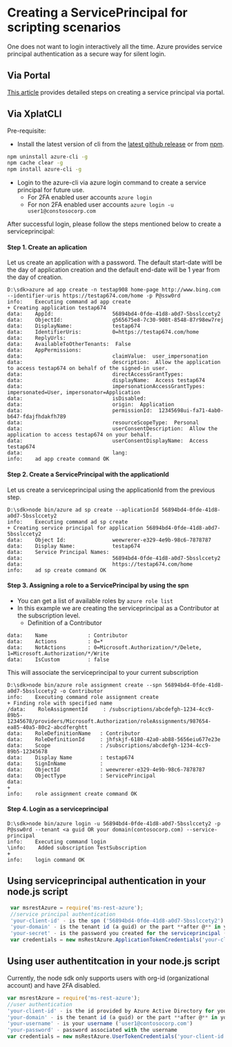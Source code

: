 
# Creating a ServicePrincipal for scripting scenarios
One does not want to login interactively all the time. Azure provides service principal authentication as a secure way for silent login.

## Via Portal
[This article](https://azure.microsoft.com/en-us/documentation/articles/resource-group-create-service-principal-portal/) provides detailed steps on creating a service principal via portal.

## Via XplatCLI
Pre-requisite:
- Install the latest version of cli from the [latest github release](https://github.com/Azure/azure-xplat-cli/releases) or from [npm](https://npmjs.com/package/azure-cli).

```bash
npm uninstall azure-cli -g
npm cache clear -g
npm install azure-cli -g
```
- Login to the azure-cli via azure login command to create a service principal for future use.
  - For 2FA enabled user accounts  `azure login`
  - For non 2FA enabled user accounts `azure login -u user1@constosocorp.com`

After successful login, please follow the steps mentioned below to create a serviceprincipal:

#### Step 1. Create an aplication

Let us create an application with a password. The default start-date witll be the day of application creation and the default end-date will be 1 year from the day of creation.
```
D:\sdk>azure ad app create -n testap908 home-page http://www.bing.com --identifier-uris https://testap674.com/home -p P@ssw0rd
info:    Executing command ad app create
+ Creating application testap674
data:    AppId:                   56894bd4-0fde-41d8-a0d7-5bsslccety2
data:    ObjectId:                g565675e8-7c30-908t-8548-87r98ew7rej
data:    DisplayName:             testap674
data:    IdentifierUris:          0=https://testap674.com/home
data:    ReplyUrls:
data:    AvailableToOtherTenants:  False
data:    AppPermissions:
data:                             claimValue:  user_impersonation
data:                             description:  Allow the application to access testap674 on behalf of the signed-in user.
data:                             directAccessGrantTypes:
data:                             displayName:  Access testap674
data:                             impersonationAccessGrantTypes:  impersonated=User, impersonator=Application
data:                             isDisabled:
data:                             origin:  Application
data:                             permissionId:  12345698ui-fa71-4ab0-b647-fdajfhdakfh789
data:                             resourceScopeType:  Personal
data:                             userConsentDescription:  Allow the application to access testap674 on your behalf.
data:                             userConsentDisplayName:  Access testap674
data:                             lang:
info:    ad app create command OK
```

#### Step 2. Create a ServicePrincipal with the applicationId

Let us create a serviceprincipal using the applicationId from the previous step.
```
D:\sdk>node bin/azure ad sp create --aplicationId 56894bd4-0fde-41d8-a0d7-5bsslccety2
info:    Executing command ad sp create
+ Creating service principal for application 56894bd4-0fde-41d8-a0d7-5bsslccety2
data:    Object Id:               weewrerer-e329-4e9b-98c6-7878787
data:    Display Name:            testap674
data:    Service Principal Names:
data:                             56894bd4-0fde-41d8-a0d7-5bsslccety2
data:                             https://testap674.com/home
info:    ad sp create command OK
```

#### Step 3. Assigning a role to a ServicePrincipal by using the spn

- You can get a list of available roles by ```azure role list```
- In this example we are creating the serviceprincipal as a Contributor at the subscription level.
  - Definition of a Contributor
```
data:    Name             : Contributor
data:    Actions          : 0=*
data:    NotActions       : 0=Microsoft.Authorization/*/Delete, 1=Microsoft.Authorization/*/Write
data:    IsCustom         : false
```
This will associate the serviceprincipal to your current subscription
```
D:\sdk>node bin/azure role assignment create --spn 56894bd4-0fde-41d8-a0d7-5bsslccety2 -o Contributor
info:    Executing command role assignment create
+ Finding role with specified name
/data:    RoleAssignmentId     : /subscriptions/abcdefgh-1234-4cc9-89b5-12345678/providers/Microsoft.Authorization/roleAssignments/987654-ea85-40a5-80c2-abcdferghtt
data:    RoleDefinitionName   : Contributor
data:    RoleDefinitionId     : jhfskjf-6180-42a0-ab88-5656eiu677e23e
data:    Scope                : /subscriptions/abcdefgh-1234-4cc9-89b5-12345678
data:    Display Name         : testap674
data:    SignInName           :
data:    ObjectId             : weewrerer-e329-4e9b-98c6-7878787
data:    ObjectType           : ServicePrincipal
data:
+
info:    role assignment create command OK
```

#### Step 4. Login as a serviceprincipal
```
D:\sdk>node bin/azure login -u 56894bd4-0fde-41d8-a0d7-5bsslccety2 -p P@ssw0rd --tenant <a guid OR your domain(contosocorp.com) --service-principal
info:    Executing command login
\info:    Added subscription TestSubscription
+
info:    login command OK
```

## Using serviceprincipal authentication in your node.js script
```javascript
 var msrestAzure = require('ms-rest-azure');
 //service principal authentication
 'your-client-id' - is the spn ('56894bd4-0fde-41d8-a0d7-5bsslccety2')
 'your-domain' - is the tenant id (a guid) or the part **after @** in your username (user1@**contosocorp.com**) ('contosocorp.com')
 'your-secret' - is the password you created for the serviceprincipal ('P@ssw0rd')
 var credentials = new msRestAzure.ApplicationTokenCredentials('your-client-id', 'your-domain', 'your-secret');
 ```

## Using user authentitcation in your node.js script
Currently, the node sdk only supports users with org-id (organizational account) and have 2FA disabled.
 ```javascript
 var msrestAzure = require('ms-rest-azure');
 //user authentication
 'your-client-id' - is the id provided by Azure Active Directory for your application
 'your-domain' - is the tenant id (a guid) or the part **after @** in your username (user1@**contosocorp.com**) ('contosocorp.com')
 'your-username' - is your username ('user1@contosocorp.com')
 'your-password' - password associated with the username
 var credentials = new msRestAzure.UserTokenCredentials('your-client-id', 'your-domain', 'your-username', 'your-password', 
 ```
